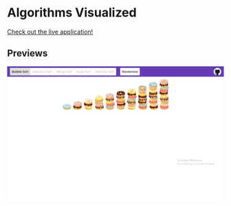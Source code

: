# Algorithms Visualized

[Check out the live application!](https://rizwanpasha.github.io/algorithms-visualized/)

## Previews

![Bubble Sort Preview](./src/assets/preview/bubble-sort.png "Bubble Sort")
